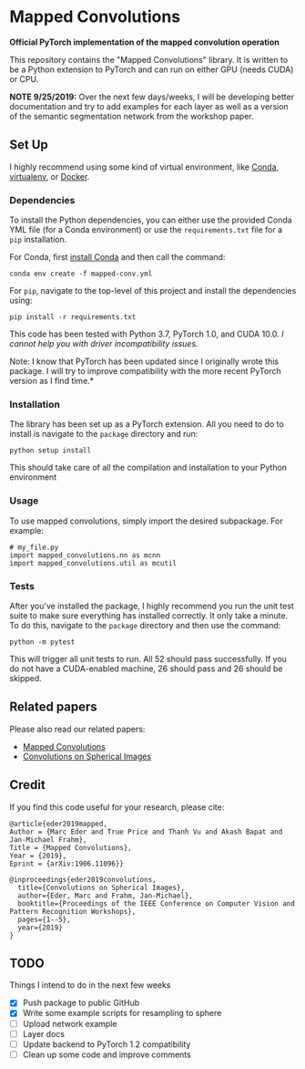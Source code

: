 # Mapped Convolutions
**Official PyTorch implementation of the mapped convolution operation**

This repository contains the "Mapped Convolutions" library. It is written to be a Python extension to PyTorch and can run on either GPU (needs CUDA) or CPU.

**NOTE 9/25/2019:** Over the next few days/weeks, I will be developing better documentation and try to add examples for each layer as well as a version of the semantic segmentation network from the workshop paper.


## Set Up

I highly recommend using some kind of virtual environment, like [Conda](https://www.anaconda.com/), [virtualenv](https://virtualenv.pypa.io/en/latest/), or [Docker](https://www.docker.com/).


### Dependencies

To install the Python dependencies, you can either use the provided Conda YML file (for a Conda environment) or use the `requirements.txt` file for a `pip` installation.

For Conda, first [install Conda](https://docs.conda.io/projects/conda/en/latest/user-guide/install/index.html) and then call the command:

`conda env create -f mapped-conv.yml`

For `pip`, navigate to the top-level of this project and install the dependencies using:

`pip install -r requirements.txt`

This code has been tested with Python 3.7, PyTorch 1.0, and CUDA 10.0. *I cannot help you with driver incompatibility issues.*

Note: I know that PyTorch has been updated since I originally wrote this package. I will try to improve compatibility with the more recent PyTorch version as I find time.*


### Installation

The library has been set up as a PyTorch extension. All you need to do to install is navigate to the `package` directory and run:

`python setup install`

This should take care of all the compilation and installation to your Python environment


### Usage

To use mapped convolutions, simply import the desired subpackage. For example:

```
# my_file.py
import mapped_convolutions.nn as mcnn
import mapped_convolutions.util as mcutil
```

### Tests

After you've installed the package, I highly recommend you run the unit test suite to make sure everything has installed correctly. It only take a minute. To do this, navigate to the `package` directory and then use the command:

`python -m pytest`

This will trigger all unit tests to run. All 52 should pass successfully. If you do not have a CUDA-enabled machine, 26 should pass and 26 should be skipped.


## Related papers

Please also read our related papers:

 - [Mapped Convolutions](https://arxiv.org/abs/1906.11096)
 - [Convolutions on Spherical Images](http://openaccess.thecvf.com/content_CVPRW_2019/papers/SUMO/Eder_Convolutions_on_Spherical_Images_CVPRW_2019_paper.pdf)

## Credit
If you find this code useful for your research, please cite:

```
@article{eder2019mapped,
Author = {Marc Eder and True Price and Thanh Vu and Akash Bapat and Jan-Michael Frahm},
Title = {Mapped Convolutions},
Year = {2019},
Eprint = {arXiv:1906.11096}}

@inproceedings{eder2019convolutions,
  title={Convolutions on Spherical Images},
  author={Eder, Marc and Frahm, Jan-Michael},
  booktitle={Proceedings of the IEEE Conference on Computer Vision and Pattern Recognition Workshops},
  pages={1--5},
  year={2019}
}
```

## TODO

Things I intend to do in the next few weeks

- [x] Push package to public GitHub
- [x] Write some example scripts for resampling to sphere
- [ ] Upload network example
- [ ] Layer docs
- [ ] Update backend to PyTorch 1.2 compatibility
- [ ] Clean up some code and improve comments
